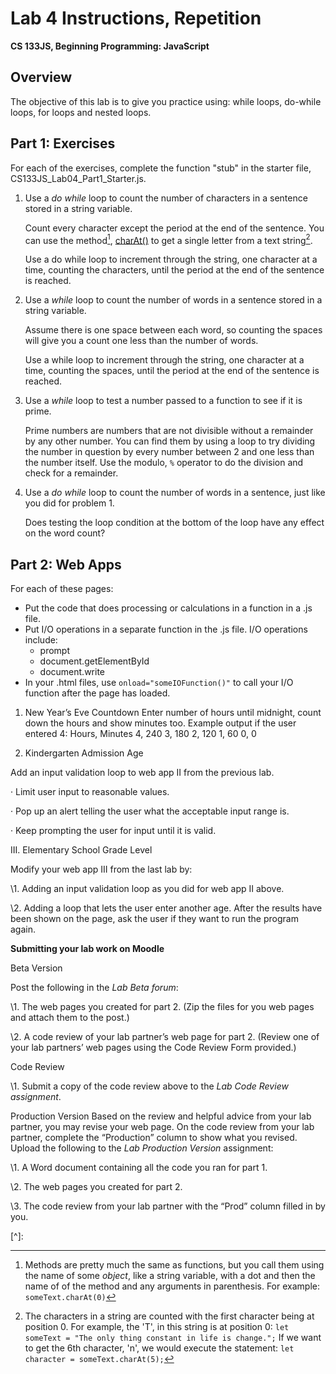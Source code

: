 <h1>Lab 4 Instructions, Repetition</h1>

**CS 133JS, Beginning Programming: JavaScript**

## Overview

The objective of this lab is to give you practice using:  while loops, do-while loops, for loops and nested loops.

## Part 1: Exercises

For each of the exercises, complete the function "stub" in the starter file, CS133JS_Lab04_Part1_Starter.js.

1. Use a *do while* loop to count the number of characters in a sentence stored in a string variable.

   Count every character except the period at the end of the sentence. You can use the method[^1], [charAt()](https://www.w3schools.com/jsref/jsref_charat.asp) to get a single letter from a text string[^2].

   Use a do while loop to increment through the string, one character at a time, counting the characters, until the period at the end of the sentence is reached.

2. Use a *while* loop to count the number of words in a sentence stored in a string variable.

   Assume there is one space between each word, so counting the spaces will give you a count one less than the number of words. 

   Use a while loop to increment through the string, one character at a time, counting the spaces, until the period at the end of the sentence is reached.

3. Use a *while* loop to test a number passed to a function to see if it is prime.

   Prime numbers are numbers that are not divisible without a remainder by any other number. You can find them by using a loop to try dividing the number in question by every number between 2 and one less than the number itself. Use the modulo, `%` operator to do the division and check for a remainder.

4. Use a *do while* loop to count the number of words in a sentence, just like you did for problem 1. 

   Does testing the loop condition at the bottom of the loop have any effect on the word count?

## Part 2: Web Apps

For each of these pages:

- Put the code that does processing or calculations in a function in a .js file.
- Put I/O operations in a separate function in the .js file. I/O operations include:
  - prompt
  - document.getElementById
  - document.write 
- In your .html files, use `onload="someIOFunction()"` to call your I/O function after the page has loaded.

 

1. New Year’s Eve Countdown 
   Enter number of hours until midnight, count down the hours and show minutes too.
   Example output if the user entered 4:
   Hours, Minutes
   4,      240
   3,      180
   2,      120
   1,      60
   0,       0

2. Kindergarten Admission Age

Add an input validation loop to web app II from the previous lab. 

·    Limit user input to reasonable values. 

·    Pop up an alert telling the user what the acceptable input range is.

·    Keep prompting the user for input until it is valid.

 

III. Elementary School Grade Level

Modify your web app III from the last lab by:

\1.   Adding an input validation loop as you did for web app II above.

\2.   Adding a loop that lets the user enter another age. After the results have been shown on the page, ask the user if they want to run the program again.

 

**Submitting your lab work on Moodle**

Beta Version

Post the following in the *Lab Beta forum*:

\1.   The web pages you created for part 2.
 (Zip the files for you web pages and attach them to the post.)

\2.   A code review of your lab partner’s web page for part 2. 
 (Review one of your lab partners’ web pages using the Code Review Form provided.)

 

Code Review

\1.   Submit a copy of the code review above to the *Lab Code Review assignment*.
 

Production Version
 Based on the review and helpful advice from your lab partner, you may revise your web page. On the code review from your lab partner, complete the “Production” column to show what you revised. Upload the following to the *Lab Production Version* assignment:

\1.   A Word document containing all the code you ran for part 1.

\2.   The web pages you created for part 2.

\3.   The code review from your lab partner with the “Prod” column filled in by you.

[^]: 
[^1]: Methods are pretty much the same as functions, but you call them using the name of some *object*, like a string variable, with a dot and then the name of of the method and any arguments in parenthesis. For example: `someText.charAt(0)`
[^2]: The characters in a string are counted with the first character being at position 0. For example, the 'T', in this string is at position 0: `let someText = "The only thing constant in life is change.";` If we want to get the 6th character, 'n', we would execute the statement: `let character = someText.charAt(5);`

